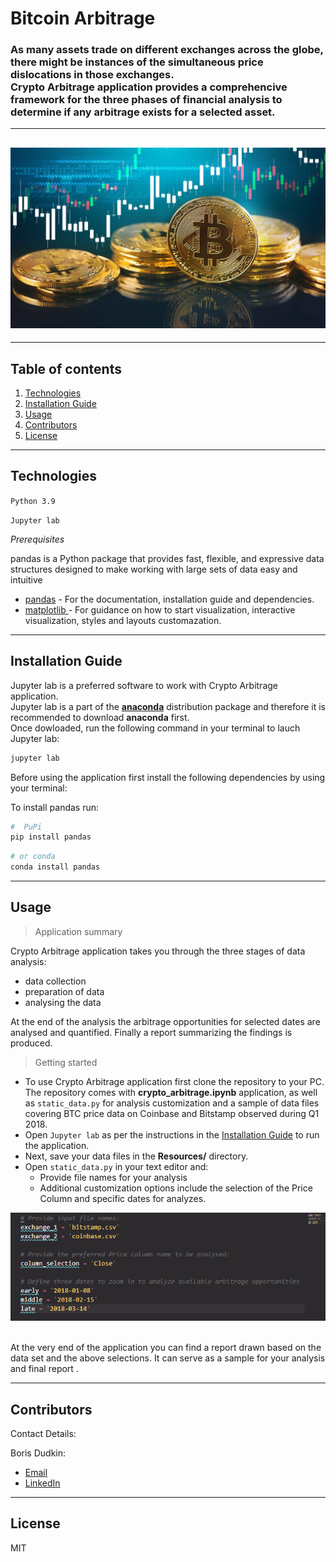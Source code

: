 # Bitcoin Arbitrage

### As many assets trade on different exchanges across the globe, there might be instances of the simultaneous price dislocations in those exchanges. <br /> Crypto Arbitrage application provides a comprehencive framework for the three phases of financial analysis to determine if any arbitrage exists for a selected asset.

---

## ![Bitcoin](images/bitcoinprofits.jpg)

---

## Table of contents

1. [Technologies](#technologies)
2. [Installation Guide](#installation-guide)
3. [Usage](#usage)
4. [Contributors](#contributors)
5. [License](#license)

---

## Technologies

`Python 3.9`

`Jupyter lab`

_Prerequisites_

pandas is a Python package that provides fast, flexible, and expressive data structures designed to make working with large sets of data easy and intuitive

- [pandas](https://github.com/pandas-dev/pandas) - For the documentation, installation guide and dependencies.
- [matplotlib ](https://matplotlib.org/) - For guidance on how to start visualization, interactive visualization, styles and layouts customazation.

---

## Installation Guide

Jupyter lab is a preferred software to work with Crypto Arbitrage application.<br/> Jupyter lab is a part of the **[anaconda](https://www.anaconda.com/)** distribution package and therefore it is recommended to download **anaconda** first.<br/> Once dowloaded, run the following command in your terminal to lauch Jupyter lab:

```python
jupyter lab
```

Before using the application first install the following dependencies by using your terminal:

To install pandas run:

```python
#  PuPi
pip install pandas
```

```python
# or conda
conda install pandas
```

---

## Usage

> Application summary<br/>

Crypto Arbitrage application takes you through the three stages of data analysis:

- data collection
- preparation of data
- analysing the data
  <br/>

At the end of the analysis the arbitrage opportunities for selected dates are analysed and quantified. Finally a report summarizing the findings is produced. <br/>

> Getting started<br/>

- To use Crypto Arbitrage application first clone the repository to your PC. The repository comes with **crypto_arbitrage.ipynb** application, as well as `static_data.py` for analysis customization and a sample of data files covering BTC price data on Coinbase and Bitstamp observed during Q1 2018. <br/>
- Open `Jupyter lab` as per the instructions in the [Installation Guide](#installation-guide) to run the application.<br/>
- Next, save your data files in the **Resources/** directory.<br/>
- Open `static_data.py` in your text editor and:
  - Provide file names for your analysis
  - Additional customization options include the selection of the Price Column and specific dates for analyzes.

![prices](images/static_data.PNG)

<br/> At the very end of the application you can find a report drawn based on the data set and the above selections. It can serve as a sample for your analysis and final report .

---

## Contributors

Contact Details:

Boris Dudkin:

- [Email](boris.dudkin@gmail.com)
- [LinkedIn](www.linkedin.com/in/Boris-Dudkin)

---

## License

MIT
